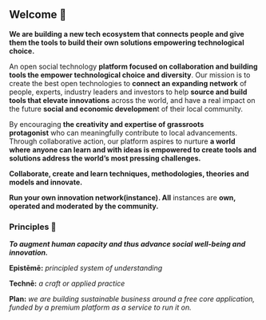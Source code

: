 ## Welcome 👋

**We are building a new tech ecosystem that connects people and give them the tools to build their own solutions empowering technological choice.**

An open social technology **platform focused on collaboration and building tools the empower technological choice and diversity**. Our mission is to create the best open technologies to **connect an expanding network** of people, experts, industry leaders and investors to help **source and build tools that elevate innovations** across the world, and have a real impact on the future **social and economic developmen**t of their local community.

By encouraging **the creativity and expertise of grassroots protagonist** who can meaningfully contribute to local advancements. Through collaborative action, our platform aspires to nurture **a world where** **anyone can learn and with ideas is empowered to create tools and solutions  address the world’s most pressing challenges.**

**Collaborate, create and learn techniques, methodologies, theories and models and innovate.** 

**Run your own innovation network(instance). All** instances are **own, operated and moderated by the community.** 

### Principles 🙋‍

***To augment human capacity and thus advance social well-being and innovation.***

**Epistēmē:** *principled system of understanding*

**Technē:** *a craft or applied practice*

**Plan:** *we are building sustainable business around a free core application, funded by a premium platform as a service to run it on.*

<!--

**Here are some ideas to get you started:**

🙋‍♀️ A short introduction - what is your organization all about?
🌈 Contribution guidelines - how can the community get involved?
👩‍💻 Useful resources - where can the community find your docs? Is there anything else the community should know?
🍿 Fun facts - what does your team eat for breakfast?
🧙 Remember, you can do mighty things with the power of [Markdown](https://guides.github.com/features/mastering-markdown/)
-->
